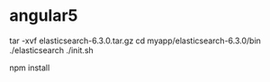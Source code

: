 # angular5
tar -xvf elasticsearch-6.3.0.tar.gz
cd myapp/elasticsearch-6.3.0/bin
./elasticsearch
./init.sh

npm install 